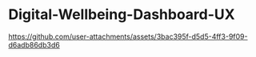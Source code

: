 # Digital-Wellbeing-Dashboard-UX



https://github.com/user-attachments/assets/3bac395f-d5d5-4ff3-9f09-d6adb86db3d6

